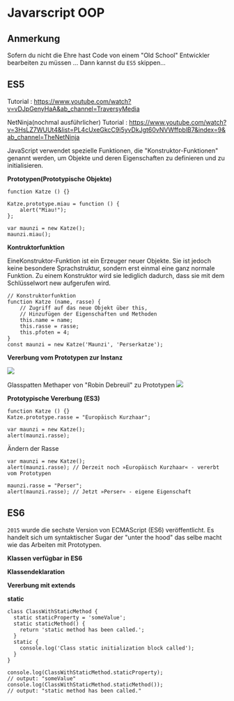# Javarscript OOP

## Anmerkung

Sofern du nicht die Ehre hast Code von einem "Old School"
Entwickler bearbeiten zu müssen ... Dann kannst du ``ES5`` skippen...


## ES5

Tutorial : https://www.youtube.com/watch?v=vDJpGenyHaA&ab_channel=TraversyMedia

NetNinja(nochmal ausführlicher)
Tutorial : https://www.youtube.com/watch?v=3HsLZ7WUUt4&list=PL4cUxeGkcC9i5yvDkJgt60vNVWffpblB7&index=9&ab_channel=TheNetNinja

JavaScript verwendet spezielle Funktionen, die "Konstruktor-Funktionen" genannt werden, um Objekte und deren Eigenschaften zu definieren und zu initialisieren. 

**Prototypen(Prototypische Objekte)**


    function Katze () {}
    
    Katze.prototype.miau = function () {
        alert("Miau!");
    };
    
    var maunzi = new Katze();
    maunzi.miau();


**Kontruktorfunktion**

EineKonstruktor-Funktion ist ein Erzeuger neuer Objekte. Sie ist jedoch keine besondere Sprachstruktur, sondern erst einmal eine ganz normale Funktion. Zu einem Konstruktor wird sie lediglich dadurch, dass sie mit dem Schlüsselwort new aufgerufen wird.


    // Konstruktorfunktion
    function Katze (name, rasse) {
        // Zugriff auf das neue Objekt über this,
        // Hinzufügen der Eigenschaften und Methoden
        this.name = name;
        this.rasse = rasse;
        this.pfoten = 4;
    }
    const maunzi = new Katze('Maunzi', 'Perserkatze');


**Vererbung vom Prototypen zur Instanz**

![](https://i.imgur.com/SmviXFF.png)

Glasspatten Methaper von "Robin Debreuil" zu Prototypen
![](https://i.imgur.com/NzyLwIO.png)

**Prototypische Vererbung (ES3)**

    function Katze () {}
    Katze.prototype.rasse = "Europäisch Kurzhaar";
    
    var maunzi = new Katze();
    alert(maunzi.rasse);

Ändern der Rasse

    var maunzi = new Katze();
    alert(maunzi.rasse); // Derzeit noch »Europäisch Kurzhaar« - vererbt vom Prototypen
    
    maunzi.rasse = "Perser";
    alert(maunzi.rasse); // Jetzt »Perser« - eigene Eigenschaft



## ES6

`2015` wurde die sechste Version von ECMAScript (ES6) veröffentlicht.
Es handelt sich um syntaktischer Sugar der "unter the hood" das selbe
macht wie das Arbeiten mit Prototypen.

**Klassen verfügbar in ES6**

**Klassendeklaration**

**Vererbung mit extends**


**static**

    class ClassWithStaticMethod {
      static staticProperty = 'someValue';
      static staticMethod() {
        return 'static method has been called.';
      }
      static {
        console.log('Class static initialization block called');
      }
    }
    
    console.log(ClassWithStaticMethod.staticProperty);
    // output: "someValue"
    console.log(ClassWithStaticMethod.staticMethod());
    // output: "static method has been called."
